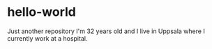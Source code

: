 # hello-world
Just another repository
I'm 32 years old and I live in Uppsala where I currently work at a hospital. 
